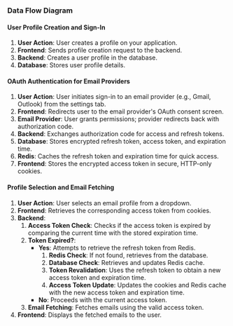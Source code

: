 

### Data Flow Diagram

#### User Profile Creation and Sign-In

1. **User Action**: User creates a profile on your application.
2. **Frontend**: Sends profile creation request to the backend.
3. **Backend**: Creates a user profile in the database.
4. **Database**: Stores user profile details.

#### OAuth Authentication for Email Providers

1. **User Action**: User initiates sign-in to an email provider (e.g., Gmail, Outlook) from the settings tab.
2. **Frontend**: Redirects user to the email provider's OAuth consent screen.
3. **Email Provider**: User grants permissions; provider redirects back with authorization code.
4. **Backend**: Exchanges authorization code for access and refresh tokens.
5. **Database**: Stores encrypted refresh token, access token, and expiration time.
6. **Redis**: Caches the refresh token and expiration time for quick access.
7. **Frontend**: Stores the encrypted access token in secure, HTTP-only cookies.

#### Profile Selection and Email Fetching

1. **User Action**: User selects an email profile from a dropdown.
2. **Frontend**: Retrieves the corresponding access token from cookies.
3. **Backend**:
    1. **Access Token Check**: Checks if the access token is expired by comparing the current time with the stored expiration time.
    2. **Token Expired?**:
        - **Yes**: Attempts to retrieve the refresh token from Redis.
            1. **Redis Check**: If not found, retrieves from the database.
            2. **Database Check**: Retrieves and updates Redis cache.
            3. **Token Revalidation**: Uses the refresh token to obtain a new access token and expiration time.
            4. **Access Token Update**: Updates the cookies and Redis cache with the new access token and expiration time.
        - **No**: Proceeds with the current access token.
    3. **Email Fetching**: Fetches emails using the valid access token.
4. **Frontend**: Displays the fetched emails to the user.
